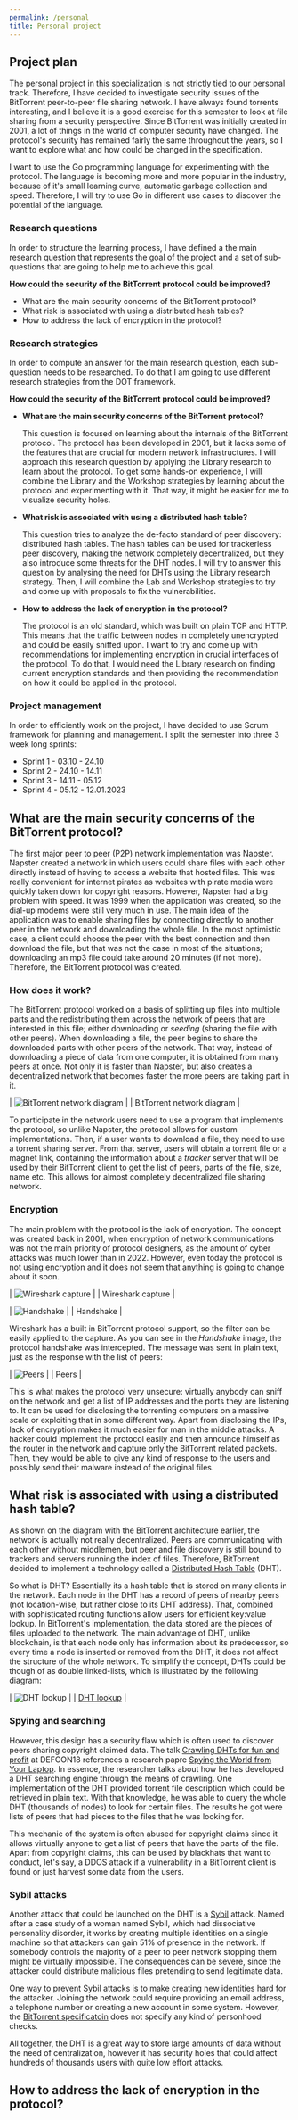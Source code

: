 ```yaml
---
permalink: /personal
title: Personal project
---
```


## Project plan

The personal project in this specialization is not strictly tied to our personal track. Therefore, I have decided to investigate security issues
of the BitTorrent peer-to-peer file sharing network. I have always found torrents interesting, and I believe it is a good exercise for this semester
to look at file sharing from a security perspective. Since BitTorrent was initially created in 2001, a lot of things in the world of computer security
have changed. The protocol's  security has remained fairly the same throughout the years, so I want to explore what and how could be changed in the
specification.

I want to use the Go programming language for experimenting with the protocol. The language is becoming more and more popular in the industry, because
of it's small learning curve, automatic garbage collection and speed. Therefore, I will try to use Go in different use cases to discover the potential
of the language.

### Research questions

In order to structure the learning process, I have defined a the main research question that represents the goal of the project and a set of sub-questions
that are going to help me to achieve this goal.

**How could the security of the BitTorrent protocol could be improved?**

- What are the main security concerns of the BitTorrent protocol?
- What risk is associated with using a distributed hash tables?
- How to address the lack of encryption in the protocol?

### Research strategies

In order to compute an answer for the main research question, each sub-question needs to be researched. To do that I am going to use different research
strategies from the DOT framework.

**How could the security of the BitTorrent protocol could be improved?**

- **What are the main security concerns of the BitTorrent protocol?**

  This question is focused on learning about the internals of the BitTorrent protocol. The protocol has been developed in 2001, but it lacks some of the features that
  are crucial for modern network infrastructures. I will approach this research question by applying the Library research to learn about the protocol. To get some
  hands-on experience, I will combine the Library and the Workshop strategies by learning about the protocol and experimenting with it. That way, it might be easier
  for me to visualize security holes.

- **What risk is associated with using a distributed hash table?**

  This question tries to analyze the de-facto standard of peer discovery: distributed hash tables. The hash tables can be used for trackerless peer discovery, making
  the network completely decentralized, but they also introduce some threats for the DHT nodes. I will try to answer this question by analysing the need for DHTs using
  the Library research strategy. Then, I will combine the Lab and Workshop strategies to try and come up with proposals to fix the vulnerabilities.

- **How to address the lack of encryption in the protocol?**

  The protocol is an old standard, which was built on plain TCP and HTTP. This means that the traffic between nodes in completely unencrypted and could be easily sniffed
  upon. I want to try and come up with recommendations for implementing encryption in crucial interfaces of the protocol. To do that, I would need the Library research on
  finding current encryption standards and then providing the recommendation on how it could be applied in the protocol.

### Project management

In order to efficiently work on the project, I have decided to use Scrum framework for planning and management. I split the semester into three 3 week long sprints:

- Sprint 1 - 03.10 - 24.10
- Sprint 2 - 24.10 - 14.11
- Sprint 3 - 14.11 - 05.12
- Sprint 4 - 05.12 - 12.01.2023

## What are the main security concerns of the BitTorrent protocol?

The first major peer to peer (P2P) network implementation was Napster. Napster created a network in which users could share files with each other directly instead
of having to access a website that hosted files. This was really convenient for internet pirates as websites with pirate media were quickly taken down for
copyright reasons. However, Napster had a big problem with speed. It was 1999 when the application was created, so the dial-up modems were still very much in use.
The main idea of the application was to enable sharing files by connecting directly to another peer in the network and downloading the whole file. In the most
optimistic case, a client could choose the peer with the best connection and then download the file, but that was not the case in most of the situations;
downloading an mp3 file could take around 20 minutes (if not more). Therefore, the BitTorrent protocol was created.

### How does it work?

The BitTorrent protocol worked on a basis of splitting up files into multiple parts and the redistributing them across the network of peers that are interested
in this file; either downloading or *seeding* (sharing the file with other peers). When downloading a file, the peer begins to share the downloaded parts with other
peers of the network. That way, instead of downloading a piece of data from one computer, it is obtained from many peers at once. Not only it is faster than Napster,
but also creates a decentralized network that becomes faster the more peers are taking part in it.

| ![BitTorrent network diagram](../assets/img/personal/bittorrent_diagram.png) |
| BitTorrent network diagram |

To participate in the network users need to use a program that implements the protocol, so unlike Napster, the protocol allows for custom implementations. Then,
if a user wants to download a file, they need to use a torrent sharing server. From that server, users will obtain a torrent file or a magnet link, containing
the information about a *tracker* server that will be used by their BitTorrent client to get the list of peers, parts of the file, size, name etc. This allows
for almost completely decentralized file sharing network.

### Encryption

The main problem with the protocol is the lack of encryption. The concept was created back in 2001, when encryption of network communications was not the main
priority of protocol designers, as the amount of cyber attacks was much lower than in 2022. However, even today the protocol is not using encryption and it
does not seem that anything is going to change about it soon.

| ![Wireshark capture](../assets/img/personal/bt_capture.png) |
| Wireshark capture |

| ![Handshake](../assets/img/personal/handshake.png) |
| Handshake |

Wireshark has a built in BitTorrent protocol support, so the filter can be easily applied to the capture. As you can see in the *Handshake* image, the protocol
handshake was intercepted. The message was sent in plain text, just as the response with the list of peers:

| ![Peers](../assets/img/personal/bt_peers_capture.png) |
| Peers |

This is what makes the protocol very unsecure: virtually anybody can sniff on the network and get a list of IP addresses and the ports they are listening to. It
can be used for disclosing the torrenting computers on a massive scale or exploiting that in some different way. Apart from disclosing the IPs, lack of encryption
makes it much easier for man in the middle attacks. A hacker could implement the protocol easily and then announce himself as the router in the network and capture
only the BitTorrent related packets. Then, they would be able to give any kind of response to the users and possibly send their malware instead of the original
files.

## What risk is associated with using a distributed hash table?

As shown on the diagram with the BitTorrent architecture earlier, the network is actually not really decentralized. Peers are communicating with each other
without middlemen, but peer and file discovery is still bound to trackers and servers running the index of files. Therefore, BitTorrent decided to implement
a technology called a [Distributed Hash Table](https://en.wikipedia.org/wiki/Distributed_hash_table) (DHT).

So what is DHT? Essentially its a hash table that is stored on many clients in the network. Each node in the DHT has a record of peers of nearby peers
(not location-wise, but rather close to its DHT address). That, combined with sophisticated routing functions allow users for efficient key:value lookup.
In BitTorrent's implementation, the data stored are the pieces of files uploaded to the network. The main advantage of DHT, unlike blockchain, is that
each node only has information about its predecessor, so every time a node is inserted or removed from the DHT, it does not affect the structure of the
whole network. To simplify the concept, DHTs could be though of as double linked-lists, which is illustrated by the following diagram:

| ![DHT lookup](../assets/img/personal/dht.png) |
| [DHT lookup](https://steffikj19.medium.com/dht-demystified-77dd31727ea7) |

### Spying and searching

However, this design has a security flaw which is often used to discover peers sharing copyright claimed data. The talk
[Crawling DHTs for fun and profit](https://www.youtube.com/watch?v=v4Q_F4XmNEc) at DEFCON18 references a research papre
[Spying the World from Your Laptop](https://www.researchgate.net/publication/45910450_Spying_the_World_from_your_Laptop_--_Identifying_and_Profiling_Content_Providers_and_Big_Downloaders_in_BitTorrent).
In essence, the researcher talks about how he has developed a DHT searching engine through the means of crawling. One implementation of the DHT provided
torrent file description which could be retrieved in plain text. With that knowledge, he was able to query the whole DHT (thousands of nodes) to look for
certain files. The results he got were lists of peers that had pieces to the files that he was looking for.

This mechanic of the system is often abused for copyright claims since it allows virtually anyone to get a list of peers that have the parts of the file.
Apart from copyright claims, this can be used by blackhats that want to conduct, let's say, a DDOS attack if a vulnerability in a BitTorrent client is
found or just harvest some data from the users.

### Sybil attacks

Another attack that could be launched on the DHT is a [Sybil](https://en.wikipedia.org/wiki/Sybil_attack) attack. Named after a case study of a woman
named Sybil, which had dissociative personality disorder, it works by creating multiple identities on a single machine so that attackers can gain 51%
of presence in the network. If somebody controls the majority of a peer to peer network stopping them might be virtually impossible. The consequences
can be severe, since the attacker could distribute malicious files pretending to send legitimate data.

One way to prevent Sybil attacks is to make creating new identities hard for the attacker. Joining the network could require providing an email address,
a telephone number or creating a new account in some system. However, the [BitTorrent specificatoin](http://www.bittorrent.org/beps/bep_0003.html) does
not specify any kind of personhood checks.

All together, the DHT is a great way to store large amounts of data without the need of centralization, however it has security holes that could affect
hundreds of thousands users with quite low effort attacks.

## How to address the lack of encryption in the protocol?
